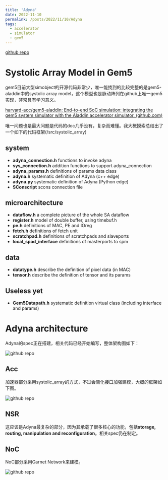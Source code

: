 ```yaml
---
title: 'Adyna'
date: 2022-11-10
permalink: /posts/2022/11/10/Adyna
tags:
  - accelerator
  - simulator
  - gem5
---
```

[github repo](https://github.com/starkerfirst/adyna)







# Systolic Array Model in Gem5

gem5目前大型simobject的开源代码非常少，唯一能找到的比较完整的是gem5-aladdin中的systolic array model，这个模型也是脉动阵列在github上唯一gem5实现，非常具有学习意义。

[harvard-acc/gem5-aladdin: End-to-end SoC simulation: integrating the gem5 system simulator with the Aladdin accelerator simulator. (github.com)](https://github.com/harvard-acc/gem5-aladdin)

唯一问题也是最大问题是代码的doc几乎没有，复杂而难懂。我大概摸索总结出了一个如下的代码框架(/src/systolic_array)

## system
* **adyna_connection.h**        functions to invoke adyna
* **sys_connection.h**          addition functions to support adyna_connection
* **adyna_params.h**            definitions of params data class
* **adyna.h**                   systematic definition of Adyna (c++ edge) 
* **adyna.py**                  systematic definition of Adyna (Python edge)
* **SConscript**                scons connection file


## microarchitecture
* **dataflow.h**                a complete picture of the whole SA dataflow
* **register.h**                model of double buffer, using timebuf.h
* **pe.h**                      definitions of MAC, PE and IOreg
* **fetch.h**                   definitions of fetch unit
* **scratchpad.h**              definitions of scratchpads and slaveports
* **local_spad_interface**      definitions of masterports to spm 

## data
* **datatype.h**                describe the definition of pixel data (in MAC)
* **tensor.h**                  describe the definition of tensor and its params

## Useless yet
* **Gem5Datapath.h**            systematic definition virtual class (including interface and params)



Adyna architecture
==================
Adyna的spec正在搭建，相关代码已经开始编写，整体架构图如下：

![github repo](http://starkerfirst.github.io/YangbhPage/images/adyna_schematic.png)

## Acc

加速器部分采用systolic_array的方式，不过会简化接口加强建模，大概的框架如下图。

![github repo](http://starkerfirst.github.io/YangbhPage/images/adyna_acc.png)

## NSR

这应该是Adyna最复杂的部分，因为其承载了很多核心的功能，包括**storage, routing, manipulation and reconfiguration**。相关spec仍在制定。

## NoC

NoC部分采用Garnet Network来建模。

![github repo](http://starkerfirst.github.io/YangbhPage/images/adyna_noc.png)
